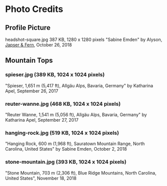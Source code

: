 # Photo Credits

## Profile Picture

headshot-square.jpg 
387 KB, 1280 x 1280 pixels
"Sabine Emden"
by Alyson, [Japser & Fern](https://jasperandfern.com), October 26, 2018


## Mountain Tops

### spieser.jpg (389 KB, 1024 x 1024 pixels)

"Spieser, 1,651 m (5,417 ft), Allgäu Alps, Bavaria, Germany"
by Katharina Apel, September 26, 2017


### reuter-wanne.jpg (468 KB, 1024 x 1024 pixels)

"Reuter Wanne, 1,541 m (5,056 ft), Allgäu Alps, Bavaria, Germany"
by Katharina Apel, September 27, 2017


### hanging-rock.jpg (519 KB, 1024 x 1024 pixels)

"Hanging Rock, 600 m (1,968 ft), Sauratown Mountain Range, North Carolina, United States"
by Sabine Emden, October 2, 2018


### stone-mountain.jpg (393 KB, 1024 x 1024 pixels)

"Stone Mountain, 703 m (2,306 ft), Blue Ridge Mountains, North Carolina, United States",
November 18, 2018